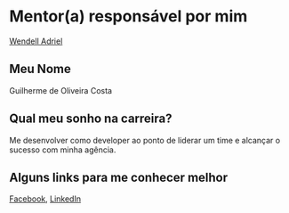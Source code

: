 # Mentor(a) responsável por mim

[Wendell Adriel](/mentores/perfis/wendell_adriel.md)

## Meu Nome

Guilherme de Oliveira Costa

## Qual meu sonho na carreira?

Me desenvolver como developer ao ponto de liderar um time e alcançar o sucesso com minha agência.

## Alguns links para me conhecer melhor

[Facebook](https://www.facebook.com/guilhermedeocosta),
[LinkedIn](https://br.linkedin.com/in/guilhermeocosta)
